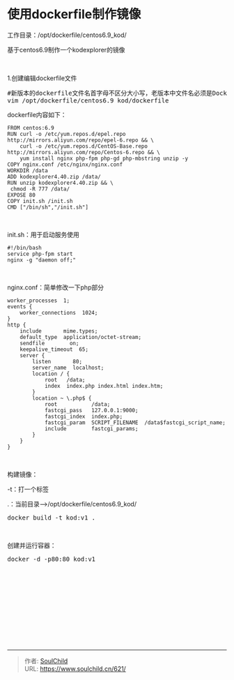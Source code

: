 # 使用dockerfile制作镜像

<!--more-->
工作目录：/opt/dockerfile/centos6.9_kod/

基于centos6.9制作一个kodexplorer的镜像

&nbsp;

1.创建编辑dockerfile文件
<pre>#新版本的dockerfile文件名首字母不区分大小写，老版本中文件名必须是Dockerfile
vim /opt/dockerfile/centos6.9_kod/dockerfile</pre>
dockerfile内容如下：
<pre class="line-numbers" data-start="1"><code class="language-bash">FROM centos:6.9
RUN curl -o /etc/yum.repos.d/epel.repo http://mirrors.aliyun.com/repo/epel-6.repo &amp;&amp; \
    curl -o /etc/yum.repos.d/CentOS-Base.repo http://mirrors.aliyun.com/repo/Centos-6.repo &amp;&amp; \
    yum install nginx php-fpm php-gd php-mbstring unzip -y
COPY nginx.conf /etc/nginx/nginx.conf
WORKDIR /data
ADD kodexplorer4.40.zip /data/
RUN unzip kodexplorer4.40.zip &amp;&amp; \
 chmod -R 777 /data/
EXPOSE 80
COPY init.sh /init.sh
CMD ["/bin/sh","/init.sh"]</code></pre>
&nbsp;

init.sh：用于启动服务使用
<pre class="line-numbers" data-start="1"><code class="language-bash">#!/bin/bash
service php-fpm start
nginx -g "daemon off;"</code></pre>
&nbsp;

nginx.conf：简单修改一下php部分
<pre class="pure-highlightjs"><code class="nginx">worker_processes  1;
events {
    worker_connections  1024;
}
http {
    include       mime.types;
    default_type  application/octet-stream;
    sendfile        on;
    keepalive_timeout  65;
    server {
        listen       80;
        server_name  localhost;
        location / {
            root   /data;
            index  index.php index.html index.htm;
        }
        location ~ \.php$ {
            root           /data;
            fastcgi_pass   127.0.0.1:9000;
            fastcgi_index  index.php;
            fastcgi_param  SCRIPT_FILENAME  /data$fastcgi_script_name;
            include        fastcgi_params;
        }
    }
}</code></pre>
&nbsp;

构建镜像：

-t：打一个标签

.：当前目录--&gt;/opt/dockerfile/centos6.9_kod/
<pre>docker build -t kod:v1 .</pre>
&nbsp;

创建并运行容器：
<pre>docker -d -p80:80 kod:v1</pre>
&nbsp;

&nbsp;

&nbsp;

&nbsp;

&nbsp;

&nbsp;


---

> 作者: [SoulChild](https://www.soulchild.cn)  
> URL: https://www.soulchild.cn/621/  


